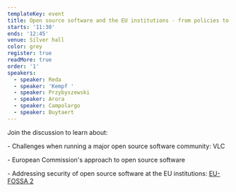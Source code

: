 ```yaml
---
templateKey: event
title: Open source software and the EU institutions - from policies to practice
starts: '11:30'
ends: '12:45'
venue: Silver hall
color: grey
register: true
readMore: true
order: '1'
speakers:
  - speaker: Reda
  - speaker: 'Kempf '
  - speaker: Przybyszewski
  - speaker: Arora
  - speaker: Campolargo
  - speaker: Buytaert
---
```

Join the discussion to learn about:

\- Challenges when running a major open source software community: VLC 

\- European Commission's approach to open source software 

\- Addressing security of open source software at the EU institutions: [EU-FOSSA 2 ](https://joinup.ec.europa.eu/collection/eu-fossa-2)
